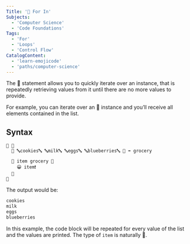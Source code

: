 ```yaml
---
Title: '🔂 For In'
Subjects:
  - 'Computer Science'
  - 'Code Foundations'
Tags:
  - 'For'
  - 'Loops'
  - 'Control Flow'
CatalogContent:
  - 'learn-emojicode'
  - 'paths/computer-science'
---
```


The 🔂 statement allows you to quickly iterate over an instance, that is repeatedly retrieving values from it until there are no more values to provide.

For example, you can iterate over an 🍨 instance and you’ll receive all elements contained in the list.

## Syntax

```emojic
🏁 🍇
  🍿 🔤cookies🔤 🔤milk🔤 🔤eggs🔤 🔤blueberries🔤 🍆 ➡️ grocery

  🔂 item grocery 🍇
    😀 item❗️
  🍉
🍉
```

The output would be:

```bash
cookies
milk
eggs
blueberries
```

In this example, the code block will be repeated for every value of the list and the values are printed. The type of `item` is naturally 🔡.
